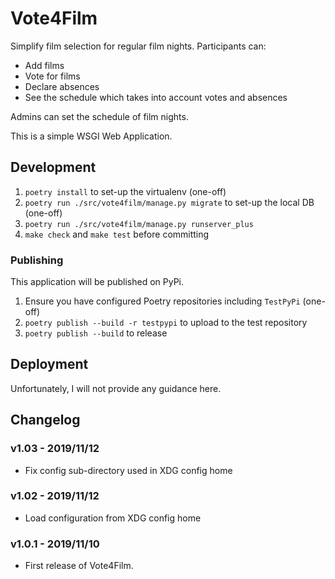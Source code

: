 # Vote4Film

Simplify film selection for regular film nights. Participants can:

- Add films
- Vote for films
- Declare absences
- See the schedule which takes into account votes and absences

Admins can set the schedule of film nights.

This is a simple WSGI Web Application.

## Development

1. `poetry install` to set-up the virtualenv (one-off)
2. `poetry run ./src/vote4film/manage.py migrate` to set-up the local DB (one-off)
3. `poetry run ./src/vote4film/manage.py runserver_plus`
4. `make check` and `make test` before committing

### Publishing

This application will be published on PyPi.

1. Ensure you have configured Poetry repositories including `TestPyPi` (one-off)
2. `poetry publish --build -r testpypi` to upload to the test repository
3. `poetry publish --build` to release

## Deployment

Unfortunately, I will not provide any guidance here.

## Changelog

### v1.03 - 2019/11/12

- Fix config sub-directory used in XDG config home

### v1.02 - 2019/11/12

- Load configuration from XDG config home

### v1.0.1 - 2019/11/10

- First release of Vote4Film.
